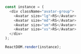 <!--start-code-->

```js
const instance = (
  <div className="avatar-group">
    <Avatar size="lg">RS</Avatar>
    <Avatar size="md">RS</Avatar>
    <Avatar size="sm">RS</Avatar>
    <Avatar size="xs">RS</Avatar>
  </div>
);

ReactDOM.render(instance);
```

<!--end-code-->
